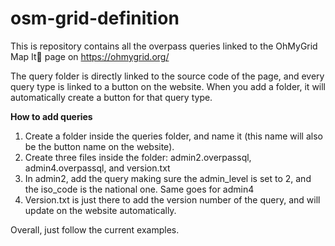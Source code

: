 # osm-grid-definition

This is repository contains all the overpass queries linked to the OhMyGrid Map It📍 page on https://ohmygrid.org/

The query folder is directly linked to the source code of the page, and every query type is linked to a button on the website. 
When you add a folder, it will automatically create a button for that query type.

**How to add queries**
1. Create a folder inside the queries folder, and name it (this name will also be the button name on the website).
2. Create three files inside the folder: admin2.overpassql, admin4.overpassql, and version.txt
3. In admin2, add the query making sure the admin_level is set to 2, and the iso_code is the national one. Same goes for admin4
4. Version.txt is just there to add the version number of the query, and will update on the website automatically.

Overall, just follow the current examples.

